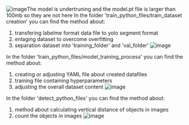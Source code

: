 ![image](https://github.com/user-attachments/assets/66e765e9-3e8e-4b25-8a9a-0c4d3a8f8690)The model is undertruning and the model.pt file is larger than 100mb so they are not here
In the folder 'train_python_files/train_dataset creation' you can find the method about: 
  1.  transfering labelme format data file to yolo segment format
  2.  enlaging dataset to overcome overfitting
  3.  separation dataset into 'training_folder' and 'val_folder'
![image](https://github.com/user-attachments/assets/7fde07c4-5802-4c57-ba94-09bcbbe700f8)

In the folder 'train_python_files/model_training_process' you can find the method about:
  1.  creating or adjusting YAML file about created datafiles
  2.  training file containing hyperparameters
  3.  adjusting the overall dataset content
![image](https://github.com/user-attachments/assets/916a1a1e-61fb-43c1-86ad-be98b5176c14)

In the folder 'detect_python_files' you can find the method about:
  1. method about calculating vertical distance of objects in images
  2. count the objects in images
![image](https://github.com/user-attachments/assets/f4d20d21-be6a-4cd2-b0dc-f1aad42fc159)

